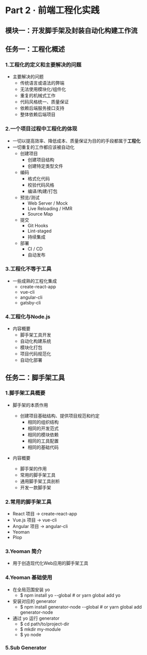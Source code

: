# Part 2 · 前端工程化实践

## 模块一：开发脚手架及封装自动化构建工作流

## 任务一：工程化概述

### 1.工程化的定义和主要解决的问题

- 主要解决的问题
  - 传统语言或语法的弊端
  - 无法使用模块化/组件化
  - 重复的机械式工作
  - 代码风格统一、质量保证
  - 依赖后端服务接口支持
  - 整体依赖后端项目

### 2.一个项目过程中工程化的体现

- 一切以提高效率、降低成本、质量保证为目的的手段都属于**工程化**
- 一切重复的工作都应该被自动化
  - 创建项目
    - 创建项目结构
    - 创建特定类型文件
  - 编码
    - 格式化代码
    - 校验代码风格
    - 编译/构建/打包
  - 预览/测试
    - Web Server / Mock
    - Live Reloading / HMR
    - Source Map
  - 提交
    - Git Hooks
    - Lint-staged
    - 持续集成
  - 部署
    - CI / CD
    - 自动发布

### 3.工程化不等于工具

- 一些成熟的工程化集成
  - create-react-app
  - vue-cli
  - angular-cli
  - gatsby-cli

### 4.工程化与Node.js

- 内容概要
  - 脚手架工具开发
  - 自动化构建系统
  - 模块化打包
  - 项目代码规范化
  - 自动化部署

## 任务二：脚手架工具

### 1.脚手架工具概要

- 脚手架的本质作用
  - 创建项目基础结构、提供项目规范和约定
    - 相同的组织结构
    - 相同的开发范式
    - 相同的模块依赖
    - 相同的工具配置
    - 相同的基础代码

- 内容概要
  - 脚手架的作用
  - 常用的脚手架工具
  - 通用脚手架工具剖析
  - 开发一款脚手架

### 2.常用的脚手架工具

- React 项目 -> create-react-app
- Vue.js 项目 -> vue-cli
- Angular 项目 -> angular-cli
- Yeoman
- Plop

### 3.Yeoman 简介

- 用于创造现代化Web应用的脚手架工具

### 4.Yeoman 基础使用

- 在全局范围安装 yo
  - $ npm install yo --global # or yarn global add yo
- 安装对应的 generator
  - $ npm install generator-node --global # or yarn global add generator-node
- 通过 yo 运行 generator
  - $ cd path/to/project-dir
  - $ mkdir my-module
  - $ yo node

### 5.Sub Generator
